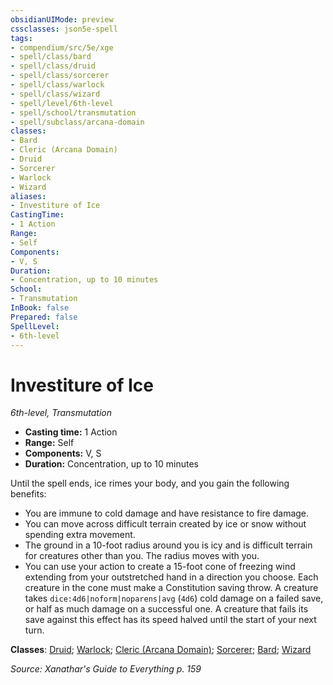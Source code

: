 ```yaml
---
obsidianUIMode: preview
cssclasses: json5e-spell
tags:
- compendium/src/5e/xge
- spell/class/bard
- spell/class/druid
- spell/class/sorcerer
- spell/class/warlock
- spell/class/wizard
- spell/level/6th-level
- spell/school/transmutation
- spell/subclass/arcana-domain
classes:
- Bard
- Cleric (Arcana Domain)
- Druid
- Sorcerer
- Warlock
- Wizard
aliases:
- Investiture of Ice
CastingTime: 
- 1 Action
Range:
- Self
Components:
- V, S
Duration:
- Concentration, up to 10 minutes
School:
- Transmutation
InBook: false
Prepared: false
SpellLevel:
- 6th-level
---
```

# Investiture of Ice
*6th-level, Transmutation*  


- **Casting time:** 1 Action
- **Range:** Self
- **Components:** V, S
- **Duration:** Concentration, up to 10 minutes

Until the spell ends, ice rimes your body, and you gain the following benefits:

- You are immune to cold damage and have resistance to fire damage.  
- You can move across difficult terrain created by ice or snow without spending extra movement.  
- The ground in a 10-foot radius around you is icy and is difficult terrain for creatures other than you. The radius moves with you.  
- You can use your action to create a 15-foot cone of freezing wind extending from your outstretched hand in a direction you choose. Each creature in the cone must make a Constitution saving throw. A creature takes `dice:4d6|noform|noparens|avg` (`4d6`) cold damage on a failed save, or half as much damage on a successful one. A creature that fails its save against this effect has its speed halved until the start of your next turn.  

**Classes**: [Druid](/3-Mechanics/CLI/lists/list-spells-classes-druid.md); [Warlock](/3-Mechanics/CLI/lists/list-spells-classes-warlock.md); [Cleric (Arcana Domain)](/3-Mechanics/CLI/lists/list-spells-classes-arcana-domain-scag.md "subclass=SCAG;class=XPHB"); [Sorcerer](/3-Mechanics/CLI/lists/list-spells-classes-sorcerer.md); [Bard](/3-Mechanics/CLI/lists/list-spells-classes-bard.md); [Wizard](/3-Mechanics/CLI/lists/list-spells-classes-wizard.md)

*Source: Xanathar's Guide to Everything p. 159*